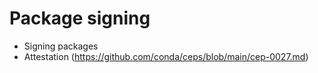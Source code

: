 # Package signing

- Signing packages
- Attestation (https://github.com/conda/ceps/blob/main/cep-0027.md)
